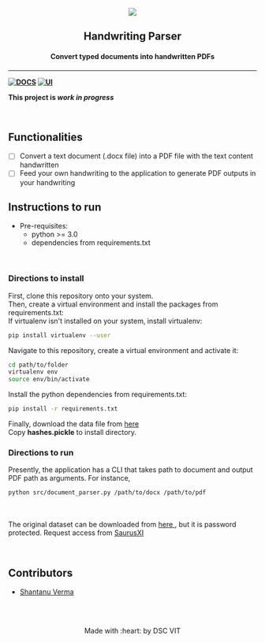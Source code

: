 <p align="center">
	<img src="https://user-images.githubusercontent.com/30529572/72455010-fb38d400-37e7-11ea-9c1e-8cdeb5f5906e.png" />
	<h2 align="center"> Handwriting Parser </h2>
	<h4 align="center"> Convert typed documents into handwritten PDFs <h4>
</p>

---
[![DOCS](https://img.shields.io/badge/Documentation-see%20docs-green?style=flat-square&logo=appveyor)](INSERT_LINK_FOR_DOCS_HERE) 
  [![UI ](https://img.shields.io/badge/User%20Interface-Link%20to%20UI-orange?style=flat-square&logo=appveyor)](INSERT_UI_LINK_HERE)

This project is *work in progress*


<br>

## Functionalities
- [ ] Convert a text document (.docx file) into a PDF file with the text content handwritten
- [ ] Feed your own handwriting to the application to generate PDF outputs in your handwriting

## Instructions to run

* Pre-requisites:
	-  python >= 3.0
	-  dependencies from requirements.txt
<br>

### Directions to install
First, clone this repository onto your system. <br>
Then, create a virtual environment and install the packages from requirements.txt: <br>
If virtualenv isn't installed on your system, install virtualenv:
```bash
pip install virtualenv --user
```
Navigate to this repository, create a virtual environment and activate it:
```bash
cd path/to/folder
virtualenv env
source env/bin/activate
```
Install the python dependencies from requirements.txt:
```bash
pip install -r requirements.txt
```
Finally, download the data file from [ here ](https://drive.google.com/file/d/1uonG1KNWozJ41VqMxCVsnczi-HjSB3l7/view?usp=sharing)<br> 
Copy **hashes.pickle** to install directory. <br>

### Directions to run
Presently, the application has a CLI that takes path to document and output PDF path as arguments. For instance,
```bash
python src/document_parser.py /path/to/docx /path/to/pdf
```
<br><br>
The original dataset can be downloaded from [ here ](https://drive.google.com/file/d/10pFgeiL4FOrIaqp-r2_d6kM62g4X8zYf/view?usp=sharing), but it is password protected. Request access from [ SaurusXI ](https://github.com/SaurusXI/)
<br>


<br>

## Contributors

* [ Shantanu Verma ](https://github.com/SaurusXI/)


<br>
<br>

<p align="center">
	Made with :heart: by DSC VIT
</p>

